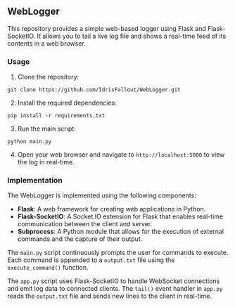 ## WebLogger

This repository provides a simple web-based logger using Flask and Flask-SocketIO. It allows you to tail a live log file and shows a real-time feed of its contents in a web browser.

### Usage

1. Clone the repository:
```
git clone https://github.com/IdrisFallout/WebLogger.git
```
2. Install the required dependencies:
```
pip install -r requirements.txt
```
3. Run the main script:
```
python main.py
```
4. Open your web browser and navigate to `http://localhost:5000` to view the log in real-time.

### Implementation

The WebLogger is implemented using the following components:

- **Flask**: A web framework for creating web applications in Python.
- **Flask-SocketIO**: A Socket.IO extension for Flask that enables real-time communication between the client and server.
- **Subprocess**: A Python module that allows for the execution of external commands and the capture of their output.

The `main.py` script continuously prompts the user for commands to execute. Each command is appended to a `output.txt` file using the `execute_command()` function.

The `app.py` script uses Flask-SocketIO to handle WebSocket connections and emit log data to connected clients. The `tail()` event handler in `app.py` reads the `output.txt` file and sends new lines to the client in real-time.